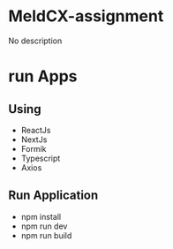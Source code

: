 # MeldCX-assignment
No description
# run Apps

Using 
-------
- ReactJs
- NextJs
- Formik
- Typescript
- Axios

Run Application
-------
- npm install
- npm run dev
- npm run build
